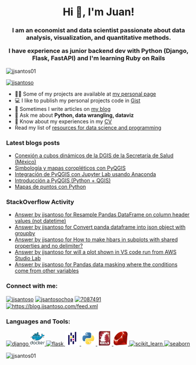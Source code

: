 <h1 align="center">Hi 👋, I'm Juan!</h1>
<h3 align="center">
  <p> I am an economist and data scientist passionate about data analysis, visualization, and quantitative methods. </p>
  <p> I have experience as junior backend dev with Python (Django, Flask, FastAPI) and I'm learning Ruby on Rails</p>
</h3>

<p align="left"> <img src="https://komarev.com/ghpvc/?username=jjsantos01&label=Profile%20views&color=0e75b6&style=flat" alt="jjsantos01" /> </p>

<p align="left"> <a href="https://twitter.com/jjsantoso" target="blank"><img src="https://img.shields.io/twitter/follow/jjsantoso?logo=twitter&style=for-the-badge" alt="jjsantoso" /></a> </p>

- 👨‍💻 Some of my projects are available at [my personal page](https://www.jjsantoso.com/proyectos)
-  💻 I like to publish my personal projects code in [Gist](https://gist.github.com/jjsantos01)
- 📝 Sometimes I write articles on [my blog](https://blog.jjsantoso.com/)
- 💬 Ask me about **Python, data wrangling, dataviz**
- 📄 Know about my experiences in my [CV](https://www.jjsantoso.com/cv)
- Read my list of [resources for data science and programming](https://jjsantos.notion.site/a9fa226b81fc405aae944282fd589bfe?v=8fa8b320b8ca4fddaf0e2df084e924f5&pvs=4)

### Latest blogs posts
<!-- BLOG-POST-LIST:START -->
- [Conexión a cubos dinámicos de la DGIS de la Secretaría de Salud &lpar;México&rpar;](http://blog.jjsantoso.com/dgis-conexion/)
- [Simbología y mapas coropléticos con PyQGIS](http://blog.jjsantoso.com/pyqgis-mapa-coropletico/)
- [Integración de PyQGIS con Jupyter Lab usando Anaconda](http://blog.jjsantoso.com/pyqgis-anaconda/)
- [Introducción a PyQGIS &lpar;Python + QGIS&rpar;](http://blog.jjsantoso.com/intro-pyqgis/)
- [Mapas de puntos con Python](http://blog.jjsantoso.com/mapas-distribucion-puntos/)
<!-- BLOG-POST-LIST:END -->

### StackOverflow Activity
<!-- STACKOVERFLOW:START -->
- [Answer by jjsantoso for Resample Pandas DataFrame on column header values &lpar;not datetime&rpar;](https://stackoverflow.com/questions/77439385/resample-pandas-dataframe-on-column-header-values-not-datetime/77440139#77440139)
- [Answer by jjsantoso for Convert panda dataframe into json object with groupby](https://stackoverflow.com/questions/77241271/convert-panda-dataframe-into-json-object-with-groupby/77241437#77241437)
- [Answer by jjsantoso for How to make hbars in subplots with shared properties and no delimiter?](https://stackoverflow.com/questions/77240508/how-to-make-hbars-in-subplots-with-shared-properties-and-no-delimiter/77241248#77241248)
- [Answer by jjsantoso for will a plot shown in VS code run from AWS Studio Lab](https://stackoverflow.com/questions/76132342/will-a-plot-shown-in-vs-code-run-from-aws-studio-lab/76133143#76133143)
- [Answer by jjsantoso for Pandas data masking where the conditions come from other variables](https://stackoverflow.com/questions/75797073/pandas-data-masking-where-the-conditions-come-from-other-variables/75797265#75797265)
<!-- STACKOVERFLOW:END -->

<h3 align="left">Connect with me:</h3>
<p align="left">
<a href="https://twitter.com/jjsantoso" target="blank"><img align="center" src="https://raw.githubusercontent.com/rahuldkjain/github-profile-readme-generator/master/src/images/icons/Social/twitter.svg" alt="jjsantoso" height="30" width="40" /></a>
<a href="https://linkedin.com/in/jsantosochoa" target="blank"><img align="center" src="https://raw.githubusercontent.com/rahuldkjain/github-profile-readme-generator/master/src/images/icons/Social/linked-in-alt.svg" alt="jsantosochoa" height="30" width="40" /></a>
<a href="https://stackoverflow.com/users/7087491" target="blank"><img align="center" src="https://raw.githubusercontent.com/rahuldkjain/github-profile-readme-generator/master/src/images/icons/Social/stack-overflow.svg" alt="7087491" height="30" width="40" /></a>
<a href="/https://blog.jjsantoso.com/feed.xml" target="blank"><img align="center" src="https://raw.githubusercontent.com/rahuldkjain/github-profile-readme-generator/master/src/images/icons/Social/rss.svg" alt="https://blog.jjsantoso.com/feed.xml" height="30" width="40" /></a>
</p>

<h3 align="left">Languages and Tools:</h3>
<p align="left"> <a href="https://www.djangoproject.com/" target="_blank" rel="noreferrer"> <img src="https://cdn.worldvectorlogo.com/logos/django.svg" alt="django" width="40" height="40"/> </a> <a href="https://www.docker.com/" target="_blank" rel="noreferrer"> <img src="https://raw.githubusercontent.com/devicons/devicon/master/icons/docker/docker-original-wordmark.svg" alt="docker" width="40" height="40"/> </a> <a href="https://flask.palletsprojects.com/" target="_blank" rel="noreferrer"> <img src="https://www.vectorlogo.zone/logos/pocoo_flask/pocoo_flask-icon.svg" alt="flask" width="40" height="40"/> </a> <a href="https://pandas.pydata.org/" target="_blank" rel="noreferrer"> <img src="https://raw.githubusercontent.com/devicons/devicon/2ae2a900d2f041da66e950e4d48052658d850630/icons/pandas/pandas-original.svg" alt="pandas" width="40" height="40"/> </a> <a href="https://www.python.org" target="_blank" rel="noreferrer"> <img src="https://raw.githubusercontent.com/devicons/devicon/master/icons/python/python-original.svg" alt="python" width="40" height="40"/> </a> <a href="https://rubyonrails.org" target="_blank" rel="noreferrer"> <img src="https://raw.githubusercontent.com/devicons/devicon/master/icons/rails/rails-original-wordmark.svg" alt="rails" width="40" height="40"/> </a> <a href="https://www.ruby-lang.org/en/" target="_blank" rel="noreferrer"> <img src="https://raw.githubusercontent.com/devicons/devicon/master/icons/ruby/ruby-original.svg" alt="ruby" width="40" height="40"/> </a> <a href="https://scikit-learn.org/" target="_blank" rel="noreferrer"> <img src="https://upload.wikimedia.org/wikipedia/commons/0/05/Scikit_learn_logo_small.svg" alt="scikit_learn" width="40" height="40"/> </a> <a href="https://seaborn.pydata.org/" target="_blank" rel="noreferrer"> <img src="https://seaborn.pydata.org/_images/logo-mark-lightbg.svg" alt="seaborn" width="40" height="40"/> </a> </p>

<p><img align="center" src="https://github-readme-stats.vercel.app/api/top-langs?username=jjsantos01&show_icons=true&locale=en&layout=compact" alt="jjsantos01" /></p>
